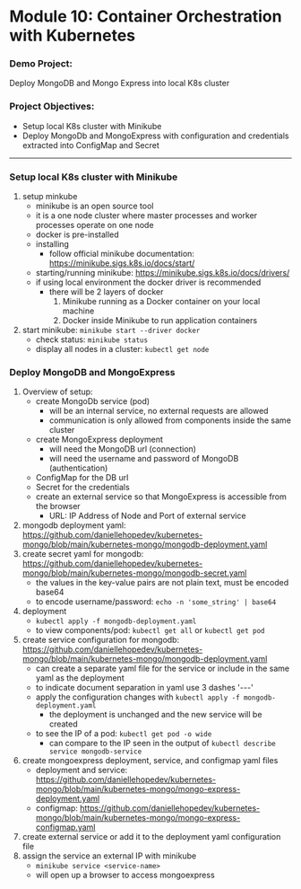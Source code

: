 # Module 10: Container Orchestration with Kubernetes

### Demo Project:
Deploy MongoDB and Mongo Express into local K8s cluster

### Project Objectives:
- Setup local K8s cluster with Minikube
- Deploy MongoDb and MongoExpress with configuration and credentials extracted into ConfigMap and Secret
---
### Setup local K8s cluster with Minikube
1. setup minkube
    - minikube is an open source tool
    - it is a one node cluster where master processes and worker processes operate on one node
    - docker is pre-installed
    - installing
        - follow official minikube documentation: https://minikube.sigs.k8s.io/docs/start/
    - starting/running minikube: https://minikube.sigs.k8s.io/docs/drivers/
    - if using local environment the docker driver is recommended
        - there will be 2 layers of docker
            1. Minikube running as a Docker container on your local machine
            2. Docker inside Minikube to run application containers
2. start minikube: `minikube start --driver docker`
    - check status: `minikube status`
    - display all nodes in a cluster: `kubectl get node`

### Deploy MongoDB and MongoExpress
1. Overview of setup:
    - create MongoDb service (pod)
        - will be an internal service, no external requests are allowed
        - communication is only allowed from components inside the same cluster
    - create MongoExpress deployment
        - will need the MongoDB url (connection)
        - will need the username and password of MongoDB (authentication)
    - ConfigMap for the DB url
    - Secret for the credentials
    - create an external service so that MongoExpress is accessible from the browser
        - URL: IP Address of Node and Port of external service
2. mongodb deployment yaml: https://github.com/daniellehopedev/kubernetes-mongo/blob/main/kubernetes-mongo/mongodb-deployment.yaml
3. create secret yaml for mongodb: https://github.com/daniellehopedev/kubernetes-mongo/blob/main/kubernetes-mongo/mongodb-secret.yaml
    - the values in the key-value pairs are not plain text, must be encoded base64
    - to encode username/password: `echo -n 'some_string' | base64`
4. deployment
    - `kubectl apply -f mongodb-deployment.yaml`
    - to view components/pod: `kubectl get all` or `kubectl get pod`
5. create service configuration for mongodb: https://github.com/daniellehopedev/kubernetes-mongo/blob/main/kubernetes-mongo/mongodb-deployment.yaml
    - can create a separate yaml file for the service or include in the same yaml as the deployment
    - to indicate document separation in yaml use 3 dashes '---'
    - apply the configuration changes with `kubectl apply -f mongodb-deployment.yaml`
        - the deployment is unchanged and the new service will be created
    - to see the IP of a pod: `kubectl get pod -o wide`
        - can compare to the IP seen in the output of `kubectl describe service mongodb-service`
6. create mongoexpress deployment, service, and configmap yaml files
    - deployment and service: https://github.com/daniellehopedev/kubernetes-mongo/blob/main/kubernetes-mongo/mongo-express-deployment.yaml
    - configmap: https://github.com/daniellehopedev/kubernetes-mongo/blob/main/kubernetes-mongo/mongo-express-configmap.yaml
7. create external service or add it to the deployment yaml configuration file
8. assign the service an external IP with minikube
    - `minikube service <service-name>`
    - will open up a browser to access mongoexpress